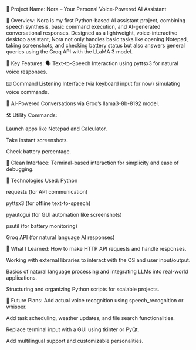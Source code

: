 🔹 Project Name: Nora – Your Personal Voice-Powered AI Assistant


🔹 Overview:
Nora is my first Python-based AI assistant project, combining speech synthesis, basic command execution, and AI-generated conversational responses. Designed as a lightweight, voice-interactive desktop assistant, Nora not only handles basic tasks like opening Notepad, taking screenshots, and checking battery status but also answers general queries using the Groq API with the LLaMA 3 model.

🔹 Key Features:
🗣️ Text-to-Speech Interaction using pyttsx3 for natural voice responses.

⌨️ Command Listening Interface (via keyboard input for now) simulating voice commands.

🧠 AI-Powered Conversations via Groq’s llama3-8b-8192 model.

🛠️ Utility Commands:

Launch apps like Notepad and Calculator.

Take instant screenshots.

Check battery percentage.

🧼 Clean Interface: Terminal-based interaction for simplicity and ease of debugging.

🔹 Technologies Used:
Python

requests (for API communication)

pyttsx3 (for offline text-to-speech)

pyautogui (for GUI automation like screenshots)

psutil (for battery monitoring)

Groq API (for natural language AI responses)

🔹 What I Learned:
How to make HTTP API requests and handle responses.

Working with external libraries to interact with the OS and user input/output.

Basics of natural language processing and integrating LLMs into real-world applications.

Structuring and organizing Python scripts for scalable projects.

🔹 Future Plans:
Add actual voice recognition using speech_recognition or whisper.

Add task scheduling, weather updates, and file search functionalities.

Replace terminal input with a GUI using tkinter or PyQt.

Add multilingual support and customizable personalities.
